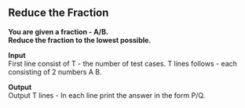 ## Reduce the Fraction

**You are given a fraction - A/B.<br/>
Reduce the fraction to the lowest possible.**<br/>

**Input**<br/>
First line consist of T - the number of test cases. T lines follows - each consisting of 2 numbers A B.<br/>

**Output**<br/>
Output T lines - In each line print the answer in the form P/Q.
